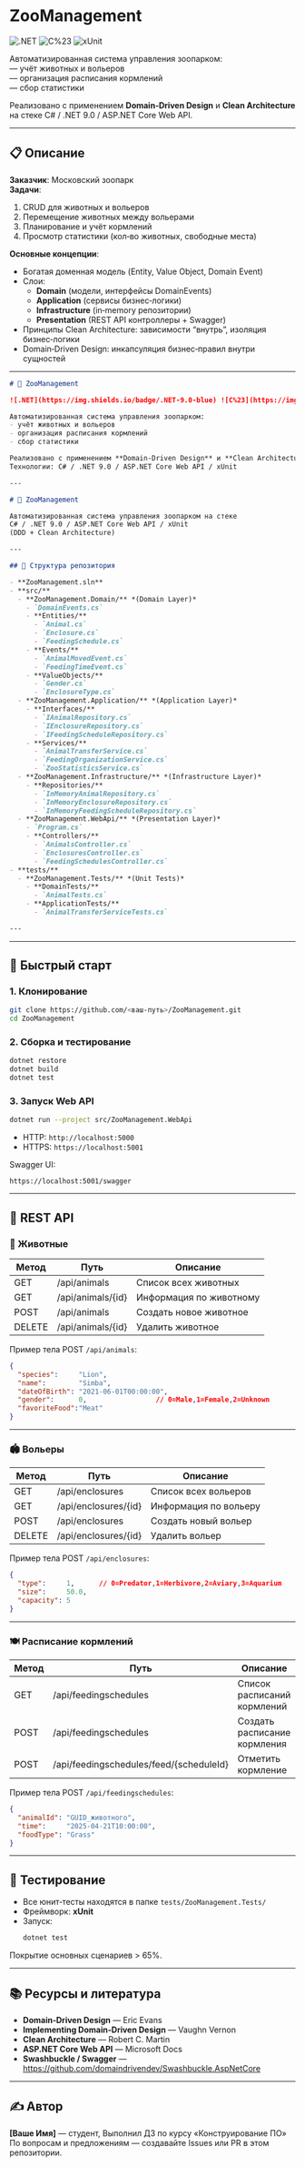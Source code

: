 # ZooManagement

![.NET](https://img.shields.io/badge/.NET-9.0-blue) ![C%23](https://img.shields.io/badge/C%23-9.0-blue) ![xUnit](https://img.shields.io/badge/Tests-xUnit-green)

Автоматизированная система управления зоопарком:  
— учёт животных и вольеров  
— организация расписания кормлений  
— сбор статистики  

Реализовано с применением **Domain‑Driven Design** и **Clean Architecture** на стеке C# / .NET 9.0 / ASP.NET Core Web API.

---

## 📋 Описание

**Заказчик**: Московский зоопарк  
**Задачи**:
1. CRUD для животных и вольеров  
2. Перемещение животных между вольерами  
3. Планирование и учёт кормлений  
4. Просмотр статистики (кол‑во животных, свободные места)  

**Основные концепции**:
- Богатая доменная модель (Entity, Value Object, Domain Event)  
- Слои:  
  - **Domain** (модели, интерфейсы DomainEvents)  
  - **Application** (сервисы бизнес‑логики)  
  - **Infrastructure** (in‑memory репозитории)  
  - **Presentation** (REST API контроллеры + Swagger)  
- Принципы Clean Architecture: зависимости “внутрь”, изоляция бизнес‑логики  
- Domain‑Driven Design: инкапсуляция бизнес‑правил внутри сущностей

---

```markdown
# 🦁 ZooManagement

![.NET](https://img.shields.io/badge/.NET-9.0-blue) ![C%23](https://img.shields.io/badge/C%23-9.0-blue) ![xUnit](https://img.shields.io/badge/Tests-xUnit-green)

Автоматизированная система управления зоопарком:
- учёт животных и вольеров  
- организация расписания кормлений  
- сбор статистики  

Реализовано с применением **Domain‑Driven Design** и **Clean Architecture**  
Технологии: C# / .NET 9.0 / ASP.NET Core Web API / xUnit

---

# 🦁 ZooManagement

Автоматизированная система управления зоопарком на стеке  
C# / .NET 9.0 / ASP.NET Core Web API / xUnit  
(DDD + Clean Architecture)

---

## 📂 Структура репозитория

- **ZooManagement.sln**  
- **src/**
  - **ZooManagement.Domain/** *(Domain Layer)*
    - `DomainEvents.cs`  
    - **Entities/**
      - `Animal.cs`  
      - `Enclosure.cs`  
      - `FeedingSchedule.cs`  
    - **Events/**
      - `AnimalMovedEvent.cs`  
      - `FeedingTimeEvent.cs`  
    - **ValueObjects/**
      - `Gender.cs`  
      - `EnclosureType.cs`  
  - **ZooManagement.Application/** *(Application Layer)*
    - **Interfaces/**
      - `IAnimalRepository.cs`  
      - `IEnclosureRepository.cs`  
      - `IFeedingScheduleRepository.cs`  
    - **Services/**
      - `AnimalTransferService.cs`  
      - `FeedingOrganizationService.cs`  
      - `ZooStatisticsService.cs`  
  - **ZooManagement.Infrastructure/** *(Infrastructure Layer)*
    - **Repositories/**
      - `InMemoryAnimalRepository.cs`  
      - `InMemoryEnclosureRepository.cs`  
      - `InMemoryFeedingScheduleRepository.cs`  
  - **ZooManagement.WebApi/** *(Presentation Layer)*
    - `Program.cs`  
    - **Controllers/**
      - `AnimalsController.cs`  
      - `EnclosuresController.cs`  
      - `FeedingSchedulesController.cs`  
- **tests/**
  - **ZooManagement.Tests/** *(Unit Tests)*
    - **DomainTests/**
      - `AnimalTests.cs`  
    - **ApplicationTests/**
      - `AnimalTransferServiceTests.cs`  

---
```

---

## 🚀 Быстрый старт

### 1. Клонирование

```bash
git clone https://github.com/<ваш‑путь>/ZooManagement.git
cd ZooManagement
```

### 2. Сборка и тестирование

```bash
dotnet restore
dotnet build
dotnet test
```

### 3. Запуск Web API

```bash
dotnet run --project src/ZooManagement.WebApi
```

- HTTP:  `http://localhost:5000`  
- HTTPS: `https://localhost:5001`

Swagger UI:  
```
https://localhost:5001/swagger
```

---

## 🔌 REST API

### 🐾 Животные

| Метод         | Путь                    | Описание                     |
|---------------|-------------------------|------------------------------|
| GET           | /api/animals            | Список всех животных         |
| GET           | /api/animals/{id}       | Информация по животному      |
| POST          | /api/animals            | Создать новое животное       |
| DELETE        | /api/animals/{id}       | Удалить животное             |

Пример тела POST `/api/animals`:
```json
{
  "species":     "Lion",
  "name":        "Simba",
  "dateOfBirth": "2021-06-01T00:00:00",
  "gender":      0,                 // 0=Male,1=Female,2=Unknown
  "favoriteFood":"Meat"
}
```

---

### 🏟 Вольеры

| Метод         | Путь                       | Описание                 |
|---------------|----------------------------|--------------------------|
| GET           | /api/enclosures            | Список всех вольеров     |
| GET           | /api/enclosures/{id}       | Информация по вольеру    |
| POST          | /api/enclosures            | Создать новый вольер     |
| DELETE        | /api/enclosures/{id}       | Удалить вольер           |

Пример тела POST `/api/enclosures`:
```json
{
  "type":     1,      // 0=Predator,1=Herbivore,2=Aviary,3=Aquarium
  "size":     50.0,
  "capacity": 5
}
```

---

### 🍽 Расписание кормлений

| Метод         | Путь                                       | Описание                    |
|---------------|--------------------------------------------|-----------------------------|
| GET           | /api/feedingschedules                      | Список расписаний кормлений |
| POST          | /api/feedingschedules                      | Создать расписание кормления|
| POST          | /api/feedingschedules/feed/{scheduleId}    | Отметить кормление          |

Пример тела POST `/api/feedingschedules`:
```json
{
  "animalId": "GUID_животного",
  "time":     "2025-04-21T10:00:00",
  "foodType": "Grass"
}
```

---

## 🧪 Тестирование

- Все юнит‑тесты находятся в папке `tests/ZooManagement.Tests/`
- Фреймворк: **xUnit**
- Запуск:
  ```bash
  dotnet test
  ```

Покрытие основных сценариев > 65%.

---

## 📚 Ресурсы и литература

- **Domain‑Driven Design** — Eric Evans  
- **Implementing Domain‑Driven Design** — Vaughn Vernon  
- **Clean Architecture** — Robert C. Martin  
- **ASP.NET Core Web API** — Microsoft Docs  
- **Swashbuckle / Swagger** — https://github.com/domaindrivendev/Swashbuckle.AspNetCore  

---

## ✍️ Автор

**[Ваше Имя]** — студент, Выполнил ДЗ по курсу «Конструирование ПО»  
По вопросам и предложениям — создавайте Issues или PR в этом репозитории.  
```
